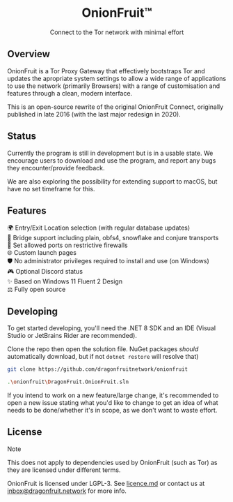 <div align="center">

# OnionFruit™
Connect to the Tor network with minimal effort

</div>

## Overview
OnionFruit is a Tor Proxy Gateway that effectively bootstraps Tor and updates the apropriate system settings to allow a wide range of applications to use the network (primarily Browsers) with a range of customisation and features through a clean, modern interface.

This is an open-source rewrite of the original OnionFruit Connect, originally published in late 2016 (with the last major redesign in 2020).

## Status
Currently the program is still in development but is in a usable state. We encourage users to download and use the program, and report any bugs they encounter/provide feedback.

We are also exploring the possibility for extending support to macOS, but have no set timeframe for this.

## Features
🌍 Entry/Exit Location selection (with regular database updates)  
🌉 Bridge support including plain, obfs4, snowflake and conjure transports  
🧱 Set allowed ports on restrictive firewalls  
🌐 Custom launch pages  
🛡️ No administrator privileges required to install and use (on Windows)  
🎮 Optional Discord status  
✨ Based on Windows 11 Fluent 2 Design  
⚖️ Fully open source

## Developing
To get started developing, you'll need the .NET 8 SDK and an IDE (Visual Studio or JetBrains Rider are recommended).

Clone the repo then open the solution file. NuGet packages _should_ automatically download, but if not `dotnet restore` will resolve that)

```bash
git clone https://github.com/dragonfruitnetwork/onionfruit

.\onionfruit\DragonFruit.OnionFruit.sln
```

If you intend to work on a new feature/large change, it's recommended to open a new issue stating what you'd like to change to get an idea of what needs to be done/whether it's in scope, as we don't want to waste effort.

## License
> [!NOTE]
> This does not apply to dependencies used by OnionFruit (such as Tor) as they are licensed under different terms.

OnionFruit is licensed under LGPL-3. See [licence.md](licence.md) or contact us at inbox@dragonfruit.network for more info.
